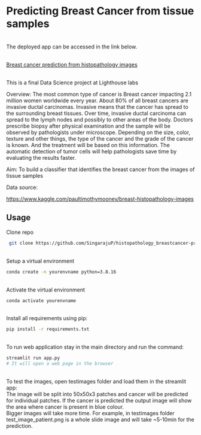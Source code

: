 # Predicting Breast Cancer from tissue samples
<br />The deployed app can be accessed in the link below.

<br />[Breast cancer prediction from histopathology images](https://singarajup-histopathology-breastcancer-prediction-app-3ey2vh.streamlit.app/)



<br /> This is a final Data Science project at Lighthouse labs

Overview:
The most common type of cancer is Breast cancer impacting 2.1 million women worldwide every year. About 80% of all breast cancers are invasive ductal carcinomas. Invasive means that the cancer has spread to the surrounding breast tissues. Over time, invasive ductal carcinoma can spread to the lymph nodes and possibly to other areas of the body.
Doctors prescribe biopsy after physical examination and the sample will be observed by pathologists under microscope. Depending on the size, color, texture and other things, the type of the cancer and the grade of the cancer is known. And the treatment will be based on this information.
The automatic detection of tumor cells will help pathologists save time by evaluating the results faster. 

Aim:
To build a classifier that identifies the breast cancer from the images of tissue samples


Data source:

https://www.kaggle.com/paultimothymooney/breast-histopathology-images

## Usage
Clone repo 
```bash
 git clone https://github.com/SingarajuP/histopathology_breastcancer-prediction.git
```
<br />Setup a virtual environment
```bash
conda create -n yourenvname python=3.8.16
```
<br />Activate the virtual environment

```bash
conda activate yourenvname
```
<br />Install all requirements using pip:
```bash
pip install -r requirements.txt
```
<br />To run web application stay in the main directory and run the command:
```bash
streamlit run app.py
# It will open a web page in the browser 

```

<br />To test the images, open testimages folder and load them in the streamlit app:
<br />The image will be split into 50x50x3 patches and cancer will be predicted for individual patches. If the cancer is predicted the output image will show the area where cancer is present in blue colour. 
<br /> Bigger images will take more time. For example, in testimages folder test_image_patient.png is a whole slide image and will take ~5-10min for the prediction.
